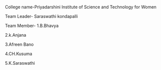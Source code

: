  College name-Priyadarshini Institute of Science and Technology for Women
 
 Team Leader- Saraswathi kondapalli
 
 Team Member-
 1.B.Bhavya
 
 2.k.Anjana
              
 3.Afreen Bano
 
 4.CH.Kusuma
 
 5.K.Saraswathi
